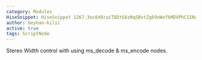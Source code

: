 ```yaml
---
category: Modules
HiseSnippet: HiseSnippet 1267.3oc6X0raiTDDtG6zNqSBvtZg69nWofkMDVPhC1INwfE3Dq3PXQBoPmYZa2xyz8nYZmDCh6baOGNwi.W4VDuB7..OB6ENCUM8X6YbryOVY2KvXIK2UWU0ecUeU0831AJadXnJfXk+nQ9bh0FzNij5906yDRRycIVuMsEKTyCJXDsyHeVXH2gXYk8yPAV4WgD87pp6vbYRa9TQDxwJgM+KEdB8Tosq8EBW2FLG9QBuDZuUsl1JYckqZHfmrzxDel8.VO99LTsLThUt8bDZUPGMSyCIVqrixYTm9pykF8OVDJN0kiCpP5.NxHtgx0AQLJkTuuv0o838cHA7R6oQgrlnv6RaIbDSjOMZ73nIJL0hjwCqLogW1TvqRR3UNA7lCjrR.oULP5IzN1ABe8zYP7rNsoDRNcYPXOITL5RrthVWAJH0k7XC3MBfASLn3yKWdyBvWO6S6NTZqEJYAkbeklefr3yV6GVK+Z+3ZElcptcm6b3xDnbc4AycZLSGbSFVTNz6TdvlENi4NjOQQX6mNlRWbLMYJ21rqSnnR1TJzG3ykKhHPhCUvu9pl6xzLLQDKCzymGnEHDr1keFvpMok7zc4gCzJefWesbFvVTNCcY5zTHrtIdBHFjJugIGYnPOJYc0CFu5tBwmPaKz18mOFyLGLBQpWGXLtZ7sn60sK2VOEfqPa7h2bkdqEW5AqIt3aDOrPiWTYtEc+DcJA2Of6yB3GoZ6xFULj446xODv3lEN0UYOni364Wupv2.gcPMJZ2mIkb2vko3I2cNpT4lSJGpFpExdsX5.wEPU39C85.sos40iQGHyJCVCYFWFGi7hNboSzf+AdhmrBN1JdxJimLQ429b84pfAQoi3eC6ESrOLJHeR2KpP110UcdckmuHlkB4fHYsUti76qjBaTjQiwHcaO0PXQhg6myBOhIbQZ8w7fvHmrJsbI3CPo2W4.AmbMX1PPbTaltOVaf8V.hHOnj8DBYJbkjSftX7QZlHB.GObahGng4h1r.37MnmL1ZIiU1DsZLrQbDTqkwrNMCOFm0l4RNFy1nQDbUP0iQLEU8QzK5BmwFPRA+GGAefyTJd16NXmAZYlAZuCRJRrYhQmINSlQ4bXaG9XcxSO3LdfKCZh14bryyQrfdbczpjTPbCYIOh+GldX7tuoC58dXhYBXLxhttBYY72pQ9qx7cXhsLluFOBrpkPNdCNoOYK1EyH6UU6n49Xifj50Y.+bShKolXnaUpwASbyOeI97mU2dnV4AE5NSnDwLgUoFh5sviWZlv8jjlMAzVm5EdhC2FkjBdOkFXZ4TZpB2C.lII.SkhRGX7F5pEKNvXldYCLysrLlalZIWGVx.dod2yrvh2j.NtQd32b004g.mKMO7Wt7xeq503gW06WeuZlMRD++ZdIMMLANxcmpGp8xZ2Ib7cOc2+npgB0wSoz8AtxrfYqZ2x5+PDG1fdHOjqmonbruRS2LsQ9+b++Qx8KpuSTWOt7V55EqvCSWuENH0QV4LzzuV3.n4g+3qIl92E+1W96z+p5c632I2jI04uiOGjriRMviEccwk6E2dSb4VOlcf5j36dga0GEIApVkQ+6F4osvwEpPNK9dS3sPIdBGwI113a779v6rNea9fkvlObIrYqkvlOZIr44KgMe7RXymbi1f+QOw8yP5HHn8dQjKKq8jL30lhpHI+KXAjGdC
author: beyhan-kilic
active: true
tags: ScriptNode
---
```

Stereo Width control with using ms_decode & ms_encode nodes.
